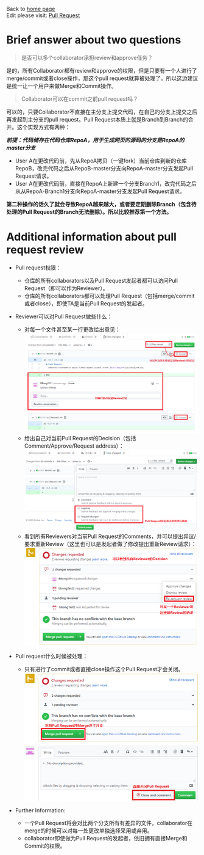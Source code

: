 Back to [home page](README.md)  
Edit please visit: [Pull Request](https://github.com/BBong119/bbong119.github.io/blob/master/pullRequest.md)  


# Brief answer about two questions
> 是否可以多个collaborator承担review和approve任务？  
  
是的，所有Collaborator都有review和approve的权限，但是只要有一个人进行了merge/commit或者close操作，那这个pull request就算被处理了。所以这边建议是统一让一个用户来做Merge和Commit操作。  


> Collaborator可以在commit之前pull request吗？  

可以的，只要Collaborator不直接在主分支上提交代码，在自己的分支上提交之后再发起到主分支的pull request。Pull Request本质上就是Branch到Branch的合并。这个实现方式有两种：

***前提：代码储存在代码仓库RepoA，用于生成网页的源码的分支是RepoA的master分支*** 
* User A在更改代码前，先从RepoA拷贝（一键fork）当前仓库到新的仓库RepoB，改完代码之后从RepoB-master分支向RepoA-master分支发起Pull Request请求。  
* User A在更改代码前，直接在RepoA上新建一个分支Branch1，改完代码之后从从RepoA-Branch1分支向RepoA-master分支发起Pull Request请求。  
  
**第二种操作的话久了就会导致RepoA越来越大，或者要定期删除Branch（包含待处理的Pull Request的Branch无法删除）。所以比较推荐第一个方法。**


# Additional information about pull request review  

* Pull request权限：
    - 仓库的所有collaborators以及Pull Request发起者都可以访问Pull Request（即可以作为Reviewer）。
    - 仓库的所有collaborators都可以处理Pull Request（包括merge/commit或者close），即使TA是当前Pull Request的发起者。
 
* Reviewer可以对Pull Request做些什么：
    - 对每一个文件甚至某一行更改给出意见：  
![image loading failed](/pullRequestSrcPic/pullRequestReview.PNG)  
    - 给出自己对当前Pull Request的Decision（包括Comment/Approve/Request address）：  
![image loading failed](/pullRequestSrcPic/finalDecision.PNG)  
    - 看到所有Reviewers对当前Pull Request的Comments，并可以提出异议/要求重新Review（这里也可以是发起者做了修改提出重新Review请求）：  
![image loading failed](/pullRequestSrcPic/reviewer.PNG)   

  
* Pull request什么时候被处理：
    - 只有进行了commit或者直接close操作这个Pull Request才会关闭。
![image loading failed](/pullRequestSrcPic/closePullRequest.PNG)   


* Further Information:
    - 一个Pull Request将会对比两个分支所有有差异的文件，collaborator在merge的时候可以对每一处更改单独选择采用或弃用。
    - collaborator即使做为Pull Request的发起者，依旧拥有直接Merge和Commit的权限。
